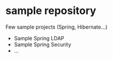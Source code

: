# sample repository

Few sample projects (Spring, Hibernate...)
- Sample Spring LDAP
- Sample Spring Security
- ...
